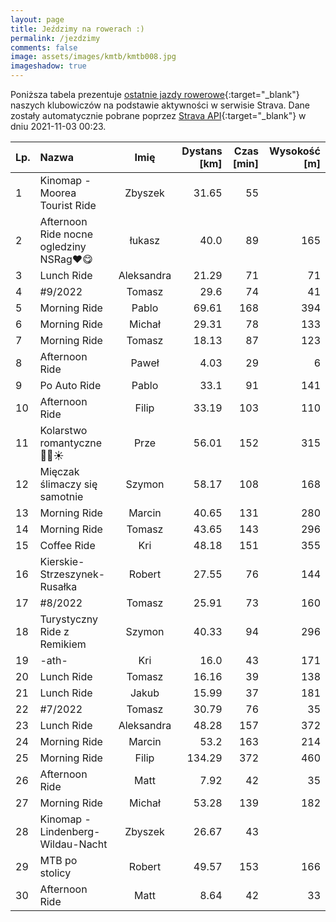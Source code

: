 ```yaml
---
layout: page
title: Jeździmy na rowerach :)
permalink: /jezdzimy
comments: false
image: assets/images/kmtb/kmtb008.jpg
imageshadow: true
---
```


Poniższa tabela prezentuje [ostatnie jazdy rowerowe](https://www.strava.com/clubs/336381){:target="_blank"} naszych klubowiczów na podstawie aktywności w serwisie Strava. Dane zostały automatycznie pobrane poprzez [Strava API](https://developers.strava.com/docs/reference/#api-Clubs-getClubActivitiesById){:target="_blank"} w dniu 2021-11-03 00:23.

Lp. | Nazwa | Imię | Dystans [km] | Czas [min] | Wysokość [m]
:--- | :--- | :---: | ---: | ---: | ---:
1|Kinomap - Moorea Tourist Ride|Zbyszek|31.65|55|
2|Afternoon Ride nocne ogledziny NSRag❤😋|łukasz|40.0|89|165
3|Lunch Ride|Aleksandra|21.29|71|71
4|#9/2022|Tomasz|29.6|74|41
5|Morning Ride|Pablo|69.61|168|394
6|Morning Ride|Michał|29.31|78|133
7|Morning Ride|Tomasz|18.13|87|123
8|Afternoon Ride|Paweł|4.03|29|6
9|Po Auto Ride|Pablo|33.1|91|141
10|Afternoon Ride|Filip|33.19|103|110
11|Kolarstwo romantyczne 🍁🍂☀️|Prze|56.01|152|315
12|Mięczak ślimaczy się samotnie|Szymon|58.17|108|168
13|Morning Ride|Marcin|40.65|131|280
14|Morning Ride|Tomasz|43.65|143|296
15|Coffee Ride|Kri|48.18|151|355
16|Kierskie-Strzeszynek-Rusałka|Robert|27.55|76|144
17|#8/2022|Tomasz|25.91|73|160
18|Turystyczny Ride z Remikiem|Szymon|40.33|94|296
19|-ath-|Kri|16.0|43|171
20|Lunch Ride|Tomasz|16.16|39|138
21|Lunch Ride|Jakub|15.99|37|181
22|#7/2022|Tomasz|30.79|76|35
23|Lunch Ride|Aleksandra|48.28|157|372
24|Morning Ride|Marcin|53.2|163|214
25|Morning Ride|Filip|134.29|372|460
26|Afternoon Ride|Matt|7.92|42|35
27|Morning Ride|Michał|53.28|139|182
28|Kinomap - Lindenberg-Wildau-Nacht|Zbyszek|26.67|43|
29|MTB po stolicy |Robert|49.57|153|166
30|Afternoon Ride|Matt|8.64|42|33

